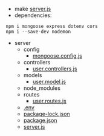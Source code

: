 - make [server.js]()
- dependencies:
```
npm i mongoose express dotenv cors
npm i --save-dev nodemon
```

- server
  - config
    - [mongoose.config.js](./config/mongoose.config.js)
  - controllers
    - [user.controllers.js](./server/controllers/user.controllers.js)
  - models
    - [user.model.js](./server/models/user.model.js)
  - node_modules
  - routes
    - [user.routes.js](./server/routes/user.routes.js)
  - [.env](./server/.env)
  - [package-lock.json](./server/package-lock.json)
  - [package.json](./server/package.json)
  - [server.js](./server/server.js)